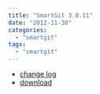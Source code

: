 ```yaml
---
title: "SmartGit 3.0.11"
date: "2012-11-30"
categories: 
  - "smartgit"
tags: 
  - "smartgit"
---
```


- [change log](http://www.syntevo.com/smartgit/changelog.txt)
- [download](http://www.syntevo.com/smartgit/download.html)
